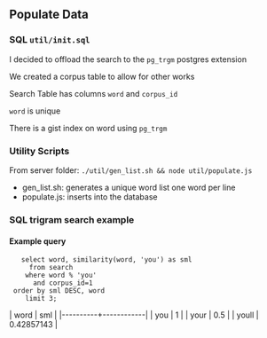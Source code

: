 ## Populate Data

### SQL `util/init.sql`

I decided to offload the search to the `pg_trgm` postgres extension

We created a corpus table to allow for other works

Search Table has columns `word` and `corpus_id`

`word` is unique

There is a gist index on word using `pg_trgm`

### Utility Scripts

From server folder: `./util/gen_list.sh && node util/populate.js`

  - gen_list.sh: generates a unique word list one word per line
  - populate.js: inserts into the database


### SQL trigram search example

#### Example query

```
   select word, similarity(word, 'you') as sml 
     from search
    where word % 'you'
      and corpus_id=1
 order by sml DESC, word
    limit 3;
```

|   word   |    sml     |
|----------+------------|
| you      |          1 |
|  your     |        0.5 |
|  youll    | 0.42857143 |
